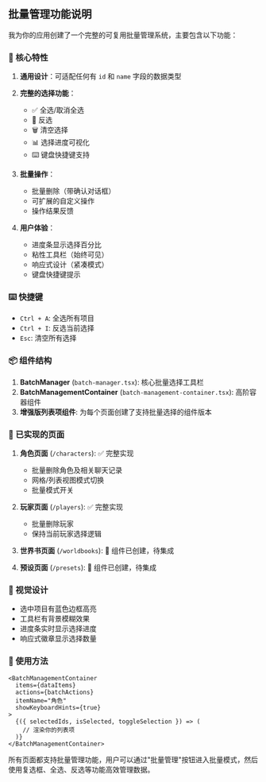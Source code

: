 ## 批量管理功能说明

我为你的应用创建了一个完整的可复用批量管理系统，主要包含以下功能：

### 🎯 核心特性

1. **通用设计**：可适配任何有 `id` 和 `name` 字段的数据类型
2. **完整的选择功能**：
   - ✅ 全选/取消全选
   - 🔄 反选
   - 🗑️ 清空选择
   - 📊 选择进度可视化
   - ⌨️ 键盘快捷键支持

3. **批量操作**：
   - 批量删除（带确认对话框）
   - 可扩展的自定义操作
   - 操作结果反馈

4. **用户体验**：
   - 进度条显示选择百分比
   - 粘性工具栏（始终可见）
   - 响应式设计（紧凑模式）
   - 键盘快捷键提示

### ⌨️ 快捷键

- `Ctrl + A`: 全选所有项目
- `Ctrl + I`: 反选当前选择
- `Esc`: 清空所有选择

### 📦 组件结构

1. **BatchManager** (`batch-manager.tsx`): 核心批量选择工具栏
2. **BatchManagementContainer** (`batch-management-container.tsx`): 高阶容器组件
3. **增强版列表项组件**: 为每个页面创建了支持批量选择的组件版本

### 🔧 已实现的页面

1. **角色页面** (`/characters`): ✅ 完整实现
   - 批量删除角色及相关聊天记录
   - 网格/列表视图模式切换
   - 批量模式开关

2. **玩家页面** (`/players`): ✅ 完整实现
   - 批量删除玩家
   - 保持当前玩家选择逻辑

3. **世界书页面** (`/worldbooks`): 🔧 组件已创建，待集成
4. **预设页面** (`/presets`): 🔧 组件已创建，待集成

### 🎨 视觉设计

- 选中项目有蓝色边框高亮
- 工具栏有背景模糊效果
- 进度条实时显示选择进度
- 响应式徽章显示选择数量

### 🚀 使用方法

```tsx
<BatchManagementContainer
  items={dataItems}
  actions={batchActions}
  itemName="角色"
  showKeyboardHints={true}
>
  {({ selectedIds, isSelected, toggleSelection }) => (
    // 渲染你的列表项
  )}
</BatchManagementContainer>
```

所有页面都支持批量管理功能，用户可以通过"批量管理"按钮进入批量模式，然后使用复选框、全选、反选等功能高效管理数据。
